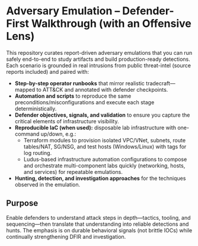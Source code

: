 # Adversary Emulation – Defender-First Walkthrough (with an Offensive Lens)

This repository curates report-driven adversary emulations that you can run safely end-to-end to study artifacts and build production-ready detections. Each scenario is grounded in real intrusions from public threat-intel (source reports included) and paired with:

- **Step-by-step operator runbooks** that mirror realistic tradecraft—mapped to ATT&CK and annotated with defender checkpoints.
- **Automation and scripts** to reproduce the same preconditions/misconfigurations and execute each stage deterministically.
- **Defender objectives, signals, and validation** to ensure you capture the critical elements of infrastructure visibility.
- **Reproducible IaC (when used):** disposable lab infrastructure with one-command up/down, e.g.:
  - Terraform modules to provision isolated VPC/VNet, subnets, route tables/NAT, SG/NSG, and test hosts (Windows/Linux) with tags for log routing.
  - Ludus-based infrastructure automation configurations to compose and orchestrate multi-component labs quickly (networking, hosts, and services) for repeatable emulations.
- **Hunting, detection, and investigation approaches** for the techniques observed in the emulation.

## Purpose

Enable defenders to understand attack steps in depth—tactics, tooling, and sequencing—then translate that understanding into reliable detections and hunts. The emphasis is on durable behavioral signals (not brittle IOCs) while continually strengthening DFIR and investigation.
